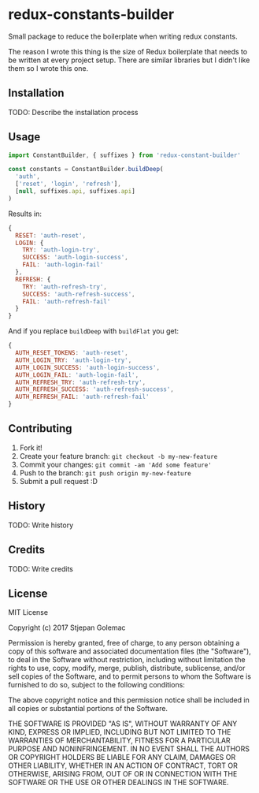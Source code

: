# redux-constants-builder
Small package to reduce the boilerplate when writing redux constants.

The reason I wrote this thing is the size of Redux boilerplate that needs to be written at every project setup. There are similar libraries but I didn't like them so I wrote this one.
## Installation
TODO: Describe the installation process
## Usage
``` js
import ConstantBuilder, { suffixes } from 'redux-constant-builder'

const constants = ConstantBuilder.buildDeep(
  'auth',
  ['reset', 'login', 'refresh'],
  [null, suffixes.api, suffixes.api]
)
```
Results in:
``` js
{
  RESET: 'auth-reset',
  LOGIN: {
    TRY: 'auth-login-try',
    SUCCESS: 'auth-login-success',
    FAIL: 'auth-login-fail'
  },
  REFRESH: {
    TRY: 'auth-refresh-try',
    SUCCESS: 'auth-refresh-success',
    FAIL: 'auth-refresh-fail'
  }
}
```
And if you replace `buildDeep` with `buildFlat` you get:
``` js
{
  AUTH_RESET_TOKENS: 'auth-reset',
  AUTH_LOGIN_TRY: 'auth-login-try',
  AUTH_LOGIN_SUCCESS: 'auth-login-success',
  AUTH_LOGIN_FAIL: 'auth-login-fail',
  AUTH_REFRESH_TRY: 'auth-refresh-try',
  AUTH_REFRESH_SUCCESS: 'auth-refresh-success',
  AUTH_REFRESH_FAIL: 'auth-refresh-fail'
}
```
## Contributing
1. Fork it!
2. Create your feature branch: `git checkout -b my-new-feature`
3. Commit your changes: `git commit -am 'Add some feature'`
4. Push to the branch: `git push origin my-new-feature`
5. Submit a pull request :D
## History
TODO: Write history
## Credits
TODO: Write credits
## License
MIT License

Copyright (c) 2017 Stjepan Golemac

Permission is hereby granted, free of charge, to any person obtaining a copy
of this software and associated documentation files (the "Software"), to deal
in the Software without restriction, including without limitation the rights
to use, copy, modify, merge, publish, distribute, sublicense, and/or sell
copies of the Software, and to permit persons to whom the Software is
furnished to do so, subject to the following conditions:

The above copyright notice and this permission notice shall be included in all
copies or substantial portions of the Software.

THE SOFTWARE IS PROVIDED "AS IS", WITHOUT WARRANTY OF ANY KIND, EXPRESS OR
IMPLIED, INCLUDING BUT NOT LIMITED TO THE WARRANTIES OF MERCHANTABILITY,
FITNESS FOR A PARTICULAR PURPOSE AND NONINFRINGEMENT. IN NO EVENT SHALL THE
AUTHORS OR COPYRIGHT HOLDERS BE LIABLE FOR ANY CLAIM, DAMAGES OR OTHER
LIABILITY, WHETHER IN AN ACTION OF CONTRACT, TORT OR OTHERWISE, ARISING FROM,
OUT OF OR IN CONNECTION WITH THE SOFTWARE OR THE USE OR OTHER DEALINGS IN THE
SOFTWARE.